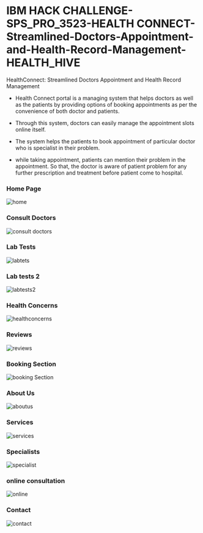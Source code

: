 # IBM HACK CHALLENGE-SPS_PRO_3523-HEALTH CONNECT-Streamlined-Doctors-Appointment-and-Health-Record-Management-HEALTH_HIVE

HealthConnect: Streamlined Doctors Appointment and Health Record Management

- Health Connect portal is a managing system that helps doctors as well as the patients by providing options of booking appointments as per the convenience of both doctor and patients.

- Through this system, doctors can easily manage the appointment slots online itself.

-  The system helps the patients to book appointment of particular doctor who is specialist in their problem.

- while taking appointment, patients can mention their problem in the appointment. So that, the doctor is aware of patient problem for any further prescription and treatment before patient come to hospital.




### Home Page

![home](https://github.com/ayeSha-git24/ibm_hackchallenge-HealthConnect-Health_hive-2023/blob/main/Final%20Output%20Screenshots/Home%20page.png)



### Consult Doctors

![consult doctors](https://github.com/ayeSha-git24/ibm_hackchallenge-HealthConnect-Health_hive-2023/blob/main/Final%20Output%20Screenshots/Consult%20doctors.png)


### Lab Tests

![labtets](https://github.com/ayeSha-git24/ibm_hackchallenge-HealthConnect-Health_hive-2023/blob/main/Final%20Output%20Screenshots/labtests.png)


### Lab tests 2

![labtests2](https://github.com/ayeSha-git24/ibm_hackchallenge-HealthConnect-Health_hive-2023/blob/main/Final%20Output%20Screenshots/labtest2.png)


### Health Concerns

![healthconcerns](https://github.com/ayeSha-git24/ibm_hackchallenge-HealthConnect-Health_hive-2023/blob/main/Final%20Output%20Screenshots/health%20concerns.png)


### Reviews

![reviews](https://github.com/ayeSha-git24/ibm_hackchallenge-HealthConnect-Health_hive-2023/blob/main/Final%20Output%20Screenshots/Reviews.png)


### Booking Section

![booking Section](https://github.com/ayeSha-git24/ibm_hackchallenge-HealthConnect-Health_hive-2023/blob/main/Final%20Output%20Screenshots/Booking%20section.png)


### About Us

![aboutus](https://github.com/ayeSha-git24/ibm_hackchallenge-HealthConnect-Health_hive-2023/blob/main/Final%20Output%20Screenshots/about%20page.png)


### Services
![services](https://github.com/ayeSha-git24/ibm_hackchallenge-HealthConnect-Health_hive-2023/blob/main/Final%20Output%20Screenshots/services.png)


### Specialists

![specialist](https://github.com/ayeSha-git24/ibm_hackchallenge-HealthConnect-Health_hive-2023/blob/main/Final%20Output%20Screenshots/specialists.png)


### online consultation

![online](https://github.com/ayeSha-git24/ibm_hackchallenge-HealthConnect-Health_hive-2023/blob/main/Final%20Output%20Screenshots/online%20consultation.png)


### Contact

![contact](https://github.com/ayeSha-git24/ibm_hackchallenge-HealthConnect-Health_hive-2023/blob/main/Final%20Output%20Screenshots/contact.png)
